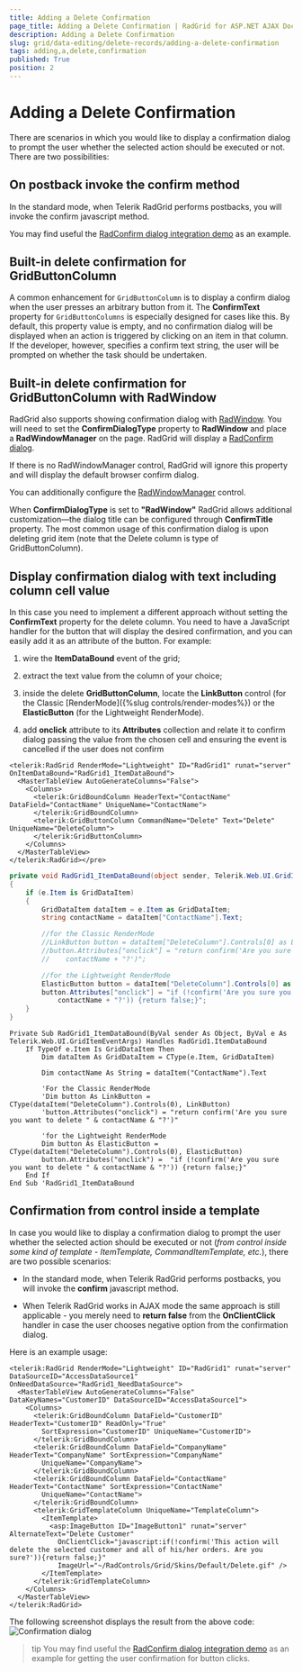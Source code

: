```yaml
---
title: Adding a Delete Confirmation
page_title: Adding a Delete Confirmation | RadGrid for ASP.NET AJAX Documentation
description: Adding a Delete Confirmation
slug: grid/data-editing/delete-records/adding-a-delete-confirmation
tags: adding,a,delete,confirmation
published: True
position: 2
---
```


# Adding a Delete Confirmation



There are scenarios in which you would like to display a confirmation dialog to prompt the user whether the selected action should be executed or not. There are two possibilities:

## On postback invoke the confirm method

In the standard mode, when Telerik RadGrid performs postbacks, you will invoke the confirm javascript method.

You may find useful the [RadConfirm dialog integration demo](https://demos.telerik.com/aspnet-ajax/window/examples/confirmserverclicks/defaultcs.aspx) as an example.

## Built-in delete confirmation for GridButtonColumn

A common enhancement for `GridButtonColumn` is to display a confirm dialog when the user presses an arbitrary button from it. The **ConfirmText** property for `GridButtonColumns` is especially designed for cases like this. By default, this property value is empty, and no confirmation dialog will be displayed when an action is triggered by clicking on an item in that column. If the developer, however, specifies a confirm text string, the user will be prompted on whether the task should be undertaken.

## Built-in delete confirmation for GridButtonColumn with RadWindow

RadGrid also supports showing confirmation dialog with [RadWindow](http://www.telerik.com/help/aspnet-ajax/windowoverview.html). You will need to set the **ConfirmDialogType** property to **RadWindow** and place a **RadWindowManager** on the page. RadGrid will display a [RadConfirm dialog](https://demos.telerik.com/aspnet-ajax/window/examples/browserdialogboxes/defaultcs.aspx). 

If there is no RadWindowManager control, RadGrid will ignore this property and will display the default browser confirm dialog.

You can additionally configure the [RadWindowManager](http://www.telerik.com/help/aspnet-ajax/window-design-radwindow-manager.html) control.

When **ConfirmDialogType** is set to **"RadWindow"** RadGrid allows additional customization—the dialog title can be configured through **ConfirmTitle** property. The most common usage of this confirmation dialog is upon deleting grid item (note that the Delete column is type of GridButtonColumn).

## Display confirmation dialog with text including column cell value

In this case you need to implement a different approach without setting the **ConfirmText** property for the delete column. You need to have a JavaScript handler for the button that will display the desired confirmation, and you can easily add it as an attribute of the button. For example:

1. wire the **ItemDataBound** event of the grid;

1. extract the text value from the column of your choice;

1. inside the delete **GridButtonColumn**, locate the **LinkButton** control (for the Classic [RenderMode]({%slug controls/render-modes%}) or the **ElasticButton** (for the Lightweight RenderMode).

1. add **onclick** attribute to its **Attributes** collection and relate it to confirm dialog passing the value from the chosen cell and ensuring the event is cancelled if the user does not confirm



````ASP.NET
<telerik:RadGrid RenderMode="Lightweight" ID="RadGrid1" runat="server" OnItemDataBound="RadGrid1_ItemDataBound">
  <MasterTableView AutoGenerateColumns="False">
    <Columns>
      <telerik:GridBoundColumn HeaderText="ContactName" DataField="ContactName" UniqueName="ContactName">
      </telerik:GridBoundColumn>
      <telerik:GridButtonColumn CommandName="Delete" Text="Delete" UniqueName="DeleteColumn">
      </telerik:GridButtonColumn>
    </Columns>
  </MasterTableView>
</telerik:RadGrid></pre>
````

````C#
private void RadGrid1_ItemDataBound(object sender, Telerik.Web.UI.GridItemEventArgs e)
{
    if (e.Item is GridDataItem)
    {
        GridDataItem dataItem = e.Item as GridDataItem;
        string contactName = dataItem["ContactName"].Text;

		//for the Classic RenderMode
        //LinkButton button = dataItem["DeleteColumn"].Controls[0] as LinkButton;
        //button.Attributes["onclick"] = "return confirm('Are you sure you want to delete " +
        //    contactName + "?')";

		//for the Lightweight RenderMode
		ElasticButton button = dataItem["DeleteColumn"].Controls[0] as ElasticButton
        button.Attributes["onclick"] = "if (!confirm('Are you sure you want to delete " +
        	contactName + "?')) {return false;}";
    }
}
````
````VB
Private Sub RadGrid1_ItemDataBound(ByVal sender As Object, ByVal e As Telerik.Web.UI.GridItemEventArgs) Handles RadGrid1.ItemDataBound
    If TypeOf e.Item Is GridDataItem Then
        Dim dataItem As GridDataItem = CType(e.Item, GridDataItem)

        Dim contactName As String = dataItem("ContactName").Text

		'For the Classic RenderMode
        'Dim button As LinkButton = CType(dataItem("DeleteColumn").Controls(0), LinkButton)
        'button.Attributes("onclick") = "return confirm('Are you sure you want to delete " & contactName & "?')"

		'for the Lightweight RenderMode
		Dim button As ElasticButton = CType(dataItem("DeleteColumn").Controls(0), ElasticButton)
        button.Attributes("onclick") =  "if (!confirm('Are you sure you want to delete " & contactName & "?')) {return false;}"
    End If
End Sub 'RadGrid1_ItemDataBound
````


## Confirmation from control inside a template

In case you would like to display a confirmation dialog to prompt the user whether the selected action should be executed or not (*from control inside some kind of template - ItemTemplate, CommandItemTemplate, etc.*), there are two possible scenarios:

* In the standard mode, when Telerik RadGrid performs postbacks, you will invoke the **confirm** javascript method.

* When Telerik RadGrid works in AJAX mode the same approach is still applicable - you merely need to **return false** from the **OnClientClick** handler in case the user chooses negative option from the confirmation dialog.

Here is an example usage:

````ASP.NET
<telerik:RadGrid RenderMode="Lightweight" ID="RadGrid1" runat="server" DataSourceID="AccessDataSource1" OnNeedDataSource="RadGrid1_NeedDataSource">
  <MasterTableView AutoGenerateColumns="False" DataKeyNames="CustomerID" DataSourceID="AccessDataSource1">
    <Columns>
      <telerik:GridBoundColumn DataField="CustomerID" HeaderText="CustomerID" ReadOnly="True"
        SortExpression="CustomerID" UniqueName="CustomerID">
      </telerik:GridBoundColumn>
      <telerik:GridBoundColumn DataField="CompanyName" HeaderText="CompanyName" SortExpression="CompanyName"
        UniqueName="CompanyName">
      </telerik:GridBoundColumn>
      <telerik:GridBoundColumn DataField="ContactName" HeaderText="ContactName" SortExpression="ContactName"
        UniqueName="ContactName">
      </telerik:GridBoundColumn>
      <telerik:GridTemplateColumn UniqueName="TemplateColumn">
        <ItemTemplate>
          <asp:ImageButton ID="ImageButton1" runat="server" AlternateText="Delete Customer"
            OnClientClick="javascript:if(!confirm('This action will delete the selected customer and all of his/her orders. Are you sure?')){return false;}"
            ImageUrl="~/RadControls/Grid/Skins/Default/Delete.gif" />
        </ItemTemplate>
      </telerik:GridTemplateColumn>
    </Columns>
  </MasterTableView>
</telerik:RadGrid>
````



The following screenshot displays the result from the above code:
![Confirmation dialog](images/grd_ConfirmationDialog.png)

>tip You may find useful the [RadConfirm dialog integration demo](https://demos.telerik.com/aspnet-ajax/window/examples/confirmserverclicks/defaultcs.aspx) as an example for getting the user confirmation for button clicks.
